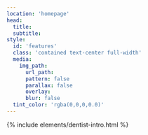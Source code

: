 ```yaml
---
location: 'homepage'
head:
  title:
  subtitle:
style:
  id: 'features'
  class: 'contained text-center full-width'
  media:
    img_path:
      url_path:
      pattern: false
      parallax: false
      overlay:
      blur: false
  tint_color: 'rgba(0,0,0,0.0)'  
---
```


{% include elements/dentist-intro.html %}
